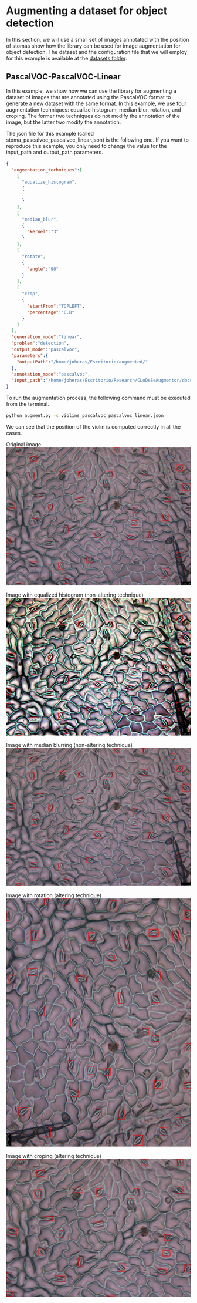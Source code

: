 # Augmenting a dataset for object detection

In this section, we will use a small set of images annotated with the position of stomas show how the library can be used for image augmentation for object detection. The dataset and the configuration file that we will employ for this example is available at the [datasets folder](datasets/detection).

## PascalVOC-PascalVOC-Linear

In this example, we show how we can use the library for augmenting a dataset of images that are annotated using the PascalVOC format to generate a new dataset with the same format. In this example, we use four augmentation techniques: equalize histogram, median blur, rotation, and croping. The former two techniques do not modify the annotation of the image, but the latter two modify the annotation. 

The json file for this example (called stoma_pascalvoc_pascalvoc_linear.json) is the following one. If you want to reproduce this example, you only need to change the value for the input_path and output_path parameters.   

```json
{
  "augmentation_techniques":[
    [
      "equalize_histogram",
      {
        
      }
    ],
    [
      "median_blur",
      {
        "kernel":"3"
      }
    ],
    [
      "rotate",
      {
        "angle":"90"
      }
    ],
    [
      "crop",
      {
        "startFrom":"TOPLEFT",
        "percentage":"0.8"
      }
    ]
  ],
  "generation_mode":"linear",
  "problem":"detection",
  "output_mode":"pascalvoc",
  "parameters":{
    "outputPath":"/home/joheras/Escritorio/augmented/"
  },
  "annotation_mode":"pascalvoc",
  "input_path":"/home/joheras/Escritorio/Research/CLoDeSeAugmentor/docs/datasets/detection/stoma"
}
```

To run the augmentation process, the following command must be executed from the terminal.

```cmd
python augment.py -c violins_pascalvoc_pascalvoc_linear.json
```

We can see that the position of the violin is computed correctly in all the cases. 

Original image
![Original](images/stoma.jpg)

Image with equalized histogram (non-altering technique)
![Equalize histogram](images/stoma0.jpg)

Image with median blurring (non-altering technique)
![Median blurring](images/stoma1.jpg)

Image with rotation (altering technique)
![Rotation](images/stoma2.jpg)

Image with croping (altering technique)
![Cropping](images/stoma3.jpg)

